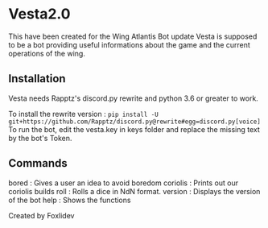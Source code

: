 # Vesta2.0

This have been created for the Wing Atlantis Bot update
Vesta is supposed to be a bot providing useful informations about the game and the current operations of the wing.

## Installation
Vesta needs Rapptz's discord.py rewrite and python 3.6 or greater to work. 

To install the rewrite version : `pip install -U git+https://github.com/Rapptz/discord.py@rewrite#egg=discord.py[voice]`
To run the bot, edit the vesta.key in keys folder and replace the missing text by the bot's Token. 

## Commands
  bored       : Gives a user an idea to avoid boredom
  coriolis    : Prints out our coriolis builds
  roll        : Rolls a dice in NdN format.
  version     : Displays the version of the bot
  help        : Shows the functions
  
  
  Created by Foxlidev
